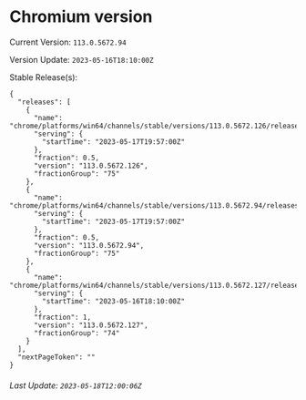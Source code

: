 # Chromium version

Current Version: `113.0.5672.94`

Version Update: `2023-05-16T18:10:00Z`

Stable Release(s):
```
{
  "releases": [
    {
      "name": "chrome/platforms/win64/channels/stable/versions/113.0.5672.126/releases/1684353420",
      "serving": {
        "startTime": "2023-05-17T19:57:00Z"
      },
      "fraction": 0.5,
      "version": "113.0.5672.126",
      "fractionGroup": "75"
    },
    {
      "name": "chrome/platforms/win64/channels/stable/versions/113.0.5672.94/releases/1684353420",
      "serving": {
        "startTime": "2023-05-17T19:57:00Z"
      },
      "fraction": 0.5,
      "version": "113.0.5672.94",
      "fractionGroup": "75"
    },
    {
      "name": "chrome/platforms/win64/channels/stable/versions/113.0.5672.127/releases/1684260600",
      "serving": {
        "startTime": "2023-05-16T18:10:00Z"
      },
      "fraction": 1,
      "version": "113.0.5672.127",
      "fractionGroup": "74"
    }
  ],
  "nextPageToken": ""
}
```

###### Last Update: `2023-05-18T12:00:06Z`
        